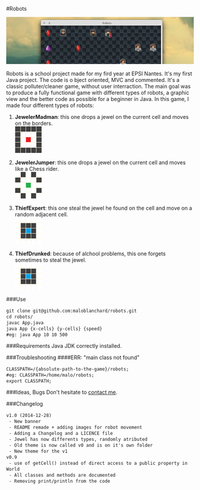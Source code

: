 #Robots

![Banner](img/themes/v1/banner.png "Robots")

Robots is a school project made for my fird year at EPSI Nantes.
 It's my first Java project. The code is o  bject oriented, MVC and commented.
 It's a classic polluter/cleaner game, without user interraction. The main
 goal was to produce a fully functional game with different types of robots, a
 graphic view and the better code as possible for a beginner in Java. In this
 game, I made four different types of robots:

1. **JewelerMadman**: this one drops a jewel on the current cell and moves on the borders.  
 ![Madman](img/madman.png "Madman")

2. **JewelerJumper**: this one drops a jewel on the current cell and moves like a Chess rider.  
 ![Jumper](img/jumper.png "Jumper")

3. **ThiefExpert**: this one steal the jewel he found on the cell and move on a random adjacent cell.  
 ![Thief](img/thief.png "Thief")

4. **ThiefDrunked**: because of alchool problems, this one forgets sometimes to steal the jewel.  
 ![Thief](img/thief.png "Thief")


###Use
```
git clone git@github.com:maloblanchard/robots.git
cd robots/
javac App.java
java App {x-cells} {y-cells} {speed}
#eg: java App 10 10 500

```


###Requirements
Java JDK correctly installed.


###Troubleshooting
####ERR: "main class not found"
```
CLASSPATH=/{absolute-path-to-the-game}/robots;
#eg: CLASSPATH=/home/malo/robots;
export CLASSPATH;
```


###Ideas, Bugs
Don't hesitate to [contact me](http://maloblanchard.com/contact).


###Changelog
```
v1.0 (2014-12-28)
 - New banner
 - README remade + adding images for robot movement
 - Adding a Changelog and a LICENCE file
 - Jewel has now differents types, randomly atributed
 - Old theme is now called v0 and is on it's own folder
 - New theme for the v1
v0.9
 - use of getCell() instead of direct access to a public property in World
 - All classes and methods are documented
 - Removing print/println from the code
```
